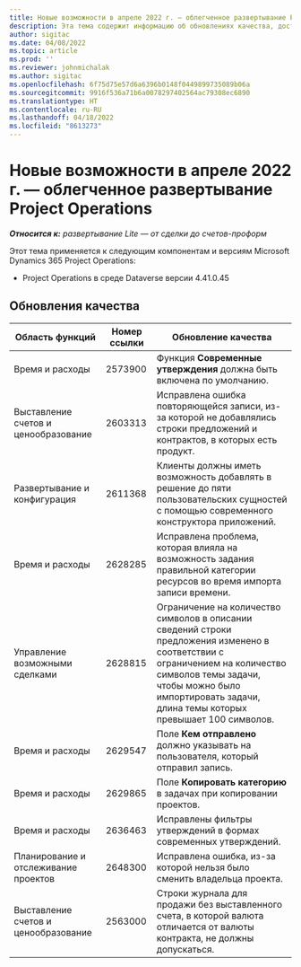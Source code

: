 ```yaml
---
title: Новые возможности в апреле 2022 г. — облегченное развертывание Project Operations
description: Эта тема содержит информацию об обновлениях качества, доступных в выпуске облегченного развертывания Microsoft Dynamics 365 Project Operations за апрель 2022 года.
author: sigitac
ms.date: 04/08/2022
ms.topic: article
ms.prod: ''
ms.reviewer: johnmichalak
ms.author: sigitac
ms.openlocfilehash: 6f75d75e57d6a6396b0148f0449899735089b06a
ms.sourcegitcommit: 9916f536a71b6a0078297402564ac79308ec6890
ms.translationtype: HT
ms.contentlocale: ru-RU
ms.lasthandoff: 04/18/2022
ms.locfileid: "8613273"
---
```

# <a name="whats-new-april-2022---project-operations-lite-deployment"></a>Новые возможности в апреле 2022 г. — облегченное развертывание Project Operations

_**Относится к:** развертывание Lite — от сделки до счетов-проформ_

Этот тема применяется к следующим компонентам и версиям Microsoft Dynamics 365 Project Operations:

- Project Operations в среде Dataverse версии 4.41.0.45

## <a name="quality-updates"></a>Обновления качества

| Область функций | Номер ссылки | Обновление качества |
| --- | --- | --- |
| Время и расходы | 2573900 | Функция **Современные утверждения** должна быть включена по умолчанию. |
| Выставление счетов и ценообразование | 2603313 | Исправлена ошибка повторяющейся записи, из-за которой не добавлялись строки предложений и контрактов, в которых есть продукт. |
| Развертывание и конфигурация | 2611368 | Клиенты должны иметь возможность добавлять в решение до пяти пользовательских сущностей с помощью современного конструктора приложений. |
| Время и расходы | 2628285 | Исправлена проблема, которая влияла на возможность задания правильной категории ресурсов во время импорта записи времени. |
|   Управление возможными сделками| 2628815 | Ограничение на количество символов в описании сведений строки предложения изменено в соответствии с ограничением на количество символов темы задачи, чтобы можно было импортировать задачи, длина темы которых превышает 100 символов. |
| Время и расходы| 2629547 | Поле **Кем отправлено** должно указывать на пользователя, который отправил запись. |
| Время и расходы| 2629865 | Поле **Копировать категорию** в задачах при копировании проектов. |
| Время и расходы| 2636463 | Исправлены фильтры утверждений в формах современных утверждений. |
| Планирование и отслеживание проектов | 2648300 | Исправлена ошибка, из-за которой нельзя было сменить владельца проекта. |
| Выставление счетов и ценообразование | 2563000 | Строки журнала для продажи без выставленного счета, в которой валюта отличается от валюты контракта, не должны допускаться. |
